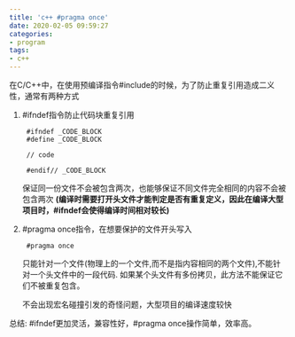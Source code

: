 ```yaml
---
title: 'c++ #pragma once'
date: 2020-02-05 09:59:27
categories:
- program
tags:
- c++
---
```


在C/C++中，在使用预编译指令#include的时候，为了防止重复引用造成二义性，通常有两种方式
1. \#ifndef指令防止代码块重复引用
         
        #ifndef _CODE_BLOCK
        #define _CODE_BLOCK
         
        // code
         
        #endif// _CODE_BLOCK 
        
    保证同一份文件不会被包含两次，也能够保证不同文件完全相同的内容不会被包含两次
    **(编译时需要打开头文件才能判定是否有重复定义，因此在编译大型项目时，#ifndef会使得编译时间相对较长)**
2. \#pragma once指令，在想要保护的文件开头写入
    
        #pragma once   
    只能针对一个文件(物理上的一个文件,而不是指内容相同的两个文件),不能针对一个头文件中的一段代码.
    如果某个头文件有多份拷贝，此方法不能保证它们不被重复包含。
    
    不会出现宏名碰撞引发的奇怪问题，大型项目的编译速度较快
    
    
    
总结: #ifndef更加灵活，兼容性好，#pragma once操作简单，效率高。         
